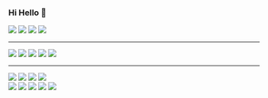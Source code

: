 ### Hi Hello 👋

<div> 
  
<img src="https://img.shields.io/badge/java-007396?style=for-the-badge&logo=java&logoColor=white">
  <img src="https://img.shields.io/badge/python-3776AB?style=for-the-badge&logo=python&logoColor=white"> 
<img src="https://img.shields.io/badge/spring-6DB33F?style=for-the-badge&logo=spring&logoColor=white"> 
  <img src="https://img.shields.io/badge/.NET-512BD4?style=for-the-badge&logo=C#&logoColor=white"> 
<hr>
  <img src="https://img.shields.io/badge/html5-E34F26?style=for-the-badge&logo=html5&logoColor=white">  <img src="https://img.shields.io/badge/css-1572B6?style=for-the-badge&logo=css3&logoColor=white"> <img src="https://img.shields.io/badge/javascript-F7DF1E?style=for-the-badge&logo=javascript&logoColor=black"> <img src="https://img.shields.io/badge/jquery-0769AD?style=for-the-badge&logo=jquery&logoColor=white">
  <img src="https://img.shields.io/badge/Unity-FFFFFF?style=for-the-badge&logo=Unity&logoColor=black"> 
  <hr>
  <img src="https://img.shields.io/badge/oracle-F80000?style=for-the-badge&logo=oracle&logoColor=white"> 
  <img src="https://img.shields.io/badge/apache tomcat-F8DC75?style=for-the-badge&logo=apachetomcat&logoColor=white">
  <img src="https://img.shields.io/badge/github-181717?style=for-the-badge&logo=github&logoColor=white">
  <img src="https://img.shields.io/badge/git-F05032?style=for-the-badge&logo=git&logoColor=white">
</br>
     <img src="https://img.shields.io/badge/Postman-6DB33F?style=for-the-badge&logo=Postman&logoColor=white">
  <img src="https://img.shields.io/badge/Figma-007396?style=for-the-badge&logo=Figma&logoColor=white">
  <img src="https://img.shields.io/badge/Adobe XD-FF61F6?style=for-the-badge&logo=Adobe XD&logoColor=white">
   <img src="https://img.shields.io/badge/Slack-4A154B?style=for-the-badge&logo=Slack&logoColor=white">
   <img src="https://img.shields.io/badge/Notion-000000?style=for-the-badge&logo=Notion&logoColor=black">
  <br>

